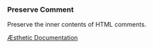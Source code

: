 ### Preserve Comment

Preserve the inner contents of HTML comments.


[Æsthetic Documentation](https://æsthetic.dev/rules/markup/preserveComment/)
